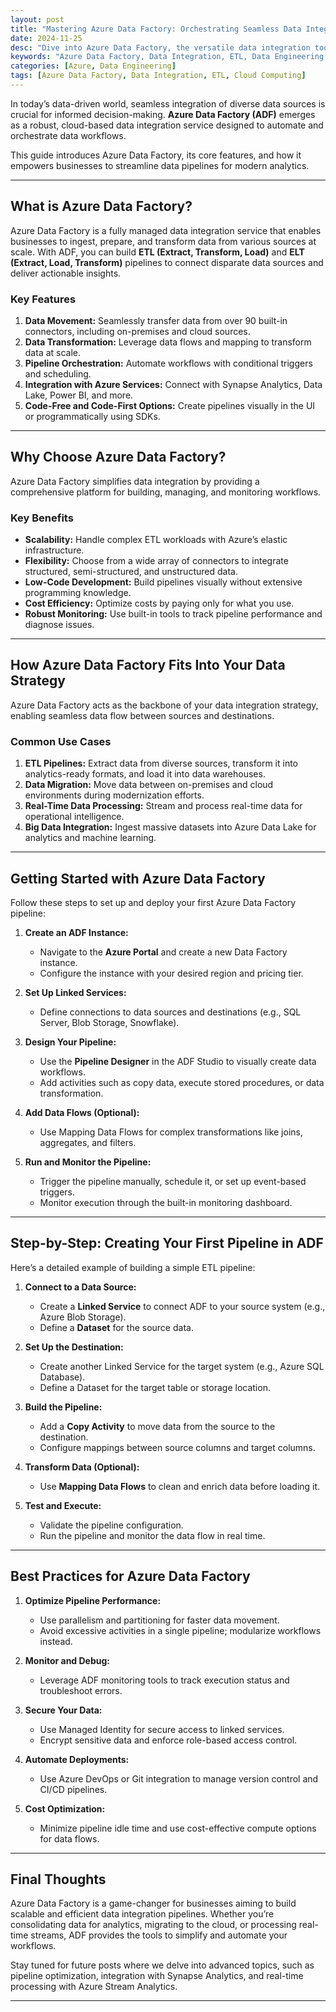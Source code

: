 ```yaml
---
layout: post
title: "Mastering Azure Data Factory: Orchestrating Seamless Data Integration"
date: 2024-11-25
desc: "Dive into Azure Data Factory, the versatile data integration tool that simplifies complex workflows and connects diverse data sources."
keywords: "Azure Data Factory, Data Integration, ETL, Data Engineering, Azure"
categories: [Azure, Data Engineering]
tags: [Azure Data Factory, Data Integration, ETL, Cloud Computing]
---
```


In today’s data-driven world, seamless integration of diverse data sources is crucial for informed decision-making. **Azure Data Factory (ADF)** emerges as a robust, cloud-based data integration service designed to automate and orchestrate data workflows.

This guide introduces Azure Data Factory, its core features, and how it empowers businesses to streamline data pipelines for modern analytics.

---

## What is Azure Data Factory?

Azure Data Factory is a fully managed data integration service that enables businesses to ingest, prepare, and transform data from various sources at scale. With ADF, you can build **ETL (Extract, Transform, Load)** and **ELT (Extract, Load, Transform)** pipelines to connect disparate data sources and deliver actionable insights.

### Key Features
1. **Data Movement:** Seamlessly transfer data from over 90 built-in connectors, including on-premises and cloud sources.
2. **Data Transformation:** Leverage data flows and mapping to transform data at scale.
3. **Pipeline Orchestration:** Automate workflows with conditional triggers and scheduling.
4. **Integration with Azure Services:** Connect with Synapse Analytics, Data Lake, Power BI, and more.
5. **Code-Free and Code-First Options:** Create pipelines visually in the UI or programmatically using SDKs.

---

## Why Choose Azure Data Factory?

Azure Data Factory simplifies data integration by providing a comprehensive platform for building, managing, and monitoring workflows.

### Key Benefits
- **Scalability:** Handle complex ETL workloads with Azure’s elastic infrastructure.
- **Flexibility:** Choose from a wide array of connectors to integrate structured, semi-structured, and unstructured data.
- **Low-Code Development:** Build pipelines visually without extensive programming knowledge.
- **Cost Efficiency:** Optimize costs by paying only for what you use.
- **Robust Monitoring:** Use built-in tools to track pipeline performance and diagnose issues.

---

## How Azure Data Factory Fits Into Your Data Strategy

Azure Data Factory acts as the backbone of your data integration strategy, enabling seamless data flow between sources and destinations.

### Common Use Cases
1. **ETL Pipelines:** Extract data from diverse sources, transform it into analytics-ready formats, and load it into data warehouses.
2. **Data Migration:** Move data between on-premises and cloud environments during modernization efforts.
3. **Real-Time Data Processing:** Stream and process real-time data for operational intelligence.
4. **Big Data Integration:** Ingest massive datasets into Azure Data Lake for analytics and machine learning.

---

## Getting Started with Azure Data Factory

Follow these steps to set up and deploy your first Azure Data Factory pipeline:

1. **Create an ADF Instance:**
   - Navigate to the **Azure Portal** and create a new Data Factory instance.
   - Configure the instance with your desired region and pricing tier.

2. **Set Up Linked Services:**
   - Define connections to data sources and destinations (e.g., SQL Server, Blob Storage, Snowflake).

3. **Design Your Pipeline:**
   - Use the **Pipeline Designer** in the ADF Studio to visually create data workflows.
   - Add activities such as copy data, execute stored procedures, or data transformation.

4. **Add Data Flows (Optional):**
   - Use Mapping Data Flows for complex transformations like joins, aggregates, and filters.

5. **Run and Monitor the Pipeline:**
   - Trigger the pipeline manually, schedule it, or set up event-based triggers.
   - Monitor execution through the built-in monitoring dashboard.

---

## Step-by-Step: Creating Your First Pipeline in ADF

Here’s a detailed example of building a simple ETL pipeline:

1. **Connect to a Data Source:**
   - Create a **Linked Service** to connect ADF to your source system (e.g., Azure Blob Storage).
   - Define a **Dataset** for the source data.

2. **Set Up the Destination:**
   - Create another Linked Service for the target system (e.g., Azure SQL Database).
   - Define a Dataset for the target table or storage location.

3. **Build the Pipeline:**
   - Add a **Copy Activity** to move data from the source to the destination.
   - Configure mappings between source columns and target columns.

4. **Transform Data (Optional):**
   - Use **Mapping Data Flows** to clean and enrich data before loading it.

5. **Test and Execute:**
   - Validate the pipeline configuration.
   - Run the pipeline and monitor the data flow in real time.

---

## Best Practices for Azure Data Factory

1. **Optimize Pipeline Performance:**
   - Use parallelism and partitioning for faster data movement.
   - Avoid excessive activities in a single pipeline; modularize workflows instead.

2. **Monitor and Debug:**
   - Leverage ADF monitoring tools to track execution status and troubleshoot errors.

3. **Secure Your Data:**
   - Use Managed Identity for secure access to linked services.
   - Encrypt sensitive data and enforce role-based access control.

4. **Automate Deployments:**
   - Use Azure DevOps or Git integration to manage version control and CI/CD pipelines.

5. **Cost Optimization:**
   - Minimize pipeline idle time and use cost-effective compute options for data flows.

---

## Final Thoughts

Azure Data Factory is a game-changer for businesses aiming to build scalable and efficient data integration pipelines. Whether you’re consolidating data for analytics, migrating to the cloud, or processing real-time streams, ADF provides the tools to simplify and automate your workflows.

Stay tuned for future posts where we delve into advanced topics, such as pipeline optimization, integration with Synapse Analytics, and real-time processing with Azure Stream Analytics.

---
